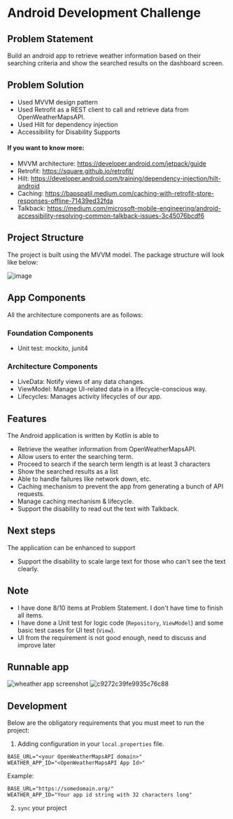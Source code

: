 # Android Development Challenge

## Problem Statement

Build an android app to retrieve weather information based on their searching criteria and show the searched results on the dashboard screen.

## Problem Solution

- Used MVVM design pattern
- Used Retrofit as a REST client to call and retrieve data from OpenWeatherMapsAPI.
- Used Hilt for dependency injection
- Accessibility for Disability Supports

#### If you want to know more:

- MVVM architecture: https://developer.android.com/jetpack/guide
- Retrofit: https://square.github.io/retrofit/
- Hilt: https://developer.android.com/training/dependency-injection/hilt-android
- Caching: https://bapspatil.medium.com/caching-with-retrofit-store-responses-offline-71439ed32fda
- Talkback: https://medium.com/microsoft-mobile-engineering/android-accessibility-resolving-common-talkback-issues-3c45076bcdf6

## Project Structure

The project is built using the MVVM model. The package structure will look like below:

![image](https://user-images.githubusercontent.com/13620155/145409226-e4b9d70e-deaa-4812-87c6-9a55cbc50097.png)

## App Components

All the architecture components are as follows:

### Foundation Components

- Unit test: mockito, junit4

### Architecture Components

- LiveData: Notify views of any data changes.
- ViewModel: Manage UI-related data in a lifecycle-conscious way.
- Lifecycles: Manages activity lifecycles of our app.

## Features

The Android application is written by Kotlin is able to

- Retrieve the weather information from OpenWeatherMapsAPI.
- Allow users to enter the searching term.
- Proceed to search if the search term length is at least 3 characters
- Show the searched results as a list
- Able to handle failures like network down, etc.
- Caching mechanism to prevent the app from generating a bunch of API requests.
- Manage caching mechanism & lifecycle.
- Support the disability to read out the text with Talkback.

## Next steps

The application can be enhanced to support

- Support the disability to scale large text for those who can't see the text clearly.

## Note

- I have done 8/10 items at Problem Statement. I don't have time to finish all items.
- I have done a Unit test for logic code (`Repository`, `ViewModel`) and some basic test cases for UI test (`View`).
- UI from the requirement is not good enough, need to discuss and improve later

## Runnable app

![wheather app screenshot](https://user-images.githubusercontent.com/13620155/145417831-69c8b727-e436-4247-bb0b-cca525d64600.gif)
![c9272c39fe9935c76c88](https://user-images.githubusercontent.com/13620155/145570512-707258f1-8343-4532-a3a8-a1710d3675fe.jpg)


## Development

Below are the obligatory requirements that you must meet to run the project:

1. Adding configuration in your `local.properties` file.

```properties
BASE_URL="<your OpenWeatherMapsAPI domain>"
WEATHER_APP_ID="<OpenWeatherMapsAPI App Id>"
```

Example:

```properties
BASE_URL="https://somedomain.org/"
WEATHER_APP_ID="Your app id string with 32 characters long"
```

2. `sync` your project
